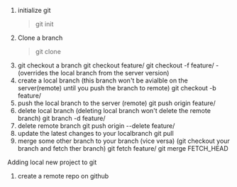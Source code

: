 1. initialize git
   > git init
2. Clone a branch
   >git clone <repourl>
3. git checkout a branch
   git checkout feature/<branchname> 
   git checkout -f feature/<branchname> - (overrides the local branch from the server version)
4. create a local branch (this branch won't be avialble on the server(remote) until you push the branch to remote)
    git checkout -b feature/<branchname>
5. push the local branch to the server (remote)
    git push origin feature/<branchname>
6. delete local branch (deleting local branch won't delete the remote branch)
    git branch -d feature/<branchname>
7. delete remote branch 
    git push origin --delete feature/<branchname>
8. update the latest changes to your localbranch
    git pull
9. merge some other branch to your branch (vice versa) (git checkout your branch and fetch ther branch)
    git fetch feature/<branchname>
    git merge FETCH_HEAD
    
    
Adding local new project to git

1. create a remote repo on github
    
    
